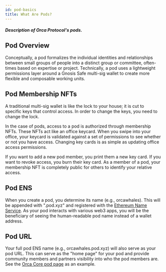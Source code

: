 ```yaml
---
id: pod-basics
title: What Are Pods?
---
```


##### Description of Orca Protocol's pods.

## Pod Overview

Conceptually, a pod formalizes the individual identities and relationships between small groups of people into a distinct group or committee, often-times based on expertise or project.
Technically, a pod uses a lightweight permissions layer around a Gnosis Safe multi-sig wallet to create more flexible and composable working units. 

## Pod Membership NFTs
A traditional multi-sig wallet is like the lock to your house; it is cut to specific keys that control access. In order to change the keys, you need to change the lock. 

In the case of pods, access to a pod is authorized through membership NFTs. These NFTs act like an office keycard. When you swipe into your office, your keycard is validated against a set of permissions to see whether or not you have access. Changing key cards is as simple as updating office access permissions. 

If you want to add a new pod member, you print them a new key card. If you want to revoke access, you burn their key card. As a member of a pod, your membership NFT is completely public for others to identify your relative access. 

## Pod ENS
When you create a pod, you determine its name (e.g., orcawhales). This will be appended with ".pod.xyz" and registered with the [Ethereum Name Service](https://ens.domains). As your pod interacts with various web3 apps, you will be the beneficiary of seeing the human-readable pod name instead of a wallet address.

## Pod URL
Your full pod ENS name (e.g., orcawhales.pod.xyz) will also serve as your pod URL. This can serve as the "home page" for your pod and provide community members and partners visibility into who the pod members are. See the [Orca Core pod page](https://orca-core.pod.xyz) as an example.